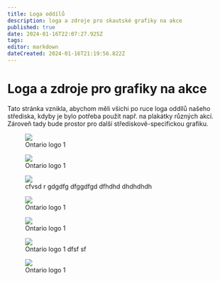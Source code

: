 ```yaml
---
title: Loga oddílů
description: loga a zdroje pro skautské grafiky na akce
published: true
date: 2024-01-16T22:07:27.925Z
tags: 
editor: markdown
dateCreated: 2024-01-16T21:19:56.822Z
---
```


# Loga a zdroje pro grafiky na akce
Tato stránka vznikla, abychom měli všichi po ruce loga oddílů našeho střediska, kdyby je bylo potřeba použít např. na plakátky různých akcí. Zároveň tady bude prostor pro další střediskově-specifickou grafiku.

<figure>
  <img src="/loga/ontario/blue_notext.png">
  <figcaption>Ontario logo 1</figcaption>
</figure>

<figure>
  <img src="/loga/ontario/blue_notext.png">
  <figcaption>Ontario logo 1</figcaption>
</figure>

<figure>
  <img src="/loga/ontario/blue_notext.png">
  <figcaption>cfvsd r gdgdfg  dfggdfgd dfhdhd dhdhdhdh</figcaption>
</figure>

<figure>
  <img src="/loga/ontario/blue_notext.png">
  <figcaption>Ontario logo 1</figcaption>
</figure>

<figure>
  <img src="/loga/ontario/blue_notext.png">
  <figcaption>Ontario logo 1</figcaption>
</figure>

<figure>
  <img src="/loga/ontario/blue_notext.png">
  <figcaption>Ontario logo 1  dfsf sf</figcaption>
</figure>

<figure>
  <img src="/loga/ontario/blue_notext.png">
  <figcaption>Ontario logo 1</figcaption>
</figure>